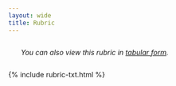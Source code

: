 ```yaml
---
layout: wide
title: Rubric
---
```


<div style="width: 90%; margin: auto; margin-top: 2em; margin-bottom: 2em;">
    <em>You can also view this rubric in <a href="{{ '/rubric' | prepend: site.baseurl }}">tabular form</a>.</em>
</div>

{% include rubric-txt.html %}
